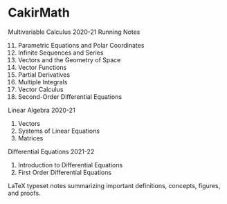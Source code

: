 # CakirMath
Multivariable Calculus 2020-21
Running Notes

11. Parametric Equations and Polar Coordinates
12. Infinite Sequences and Series
13. Vectors and the Geometry of Space
14. Vector Functions
15. Partial Derivatives
16. Multiple Integrals
17. Vector Calculus
18. Second-Order Differential Equations

Linear Algebra 2020-21

1. Vectors
2. Systems of Linear Equations
3. Matrices

Differential Equations 2021-22

1. Introduction to Differential Equations
2. First Order Differential Equations

LaTeX typeset notes summarizing important definitions, concepts, figures, and proofs.
